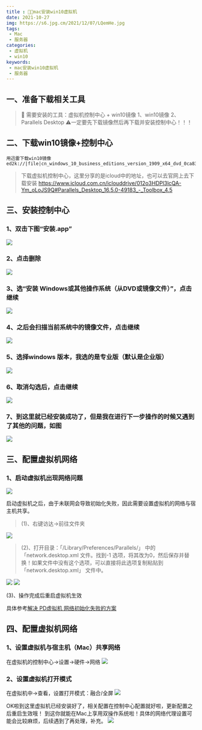 ```yaml
---
title : 👨‍💻mac安装win10虚拟机
date: 2021-10-27
img: https://s6.jpg.cm/2021/12/07/LQemHe.jpg
tags:
 - Mac
 - 服务器
categories: 
 - 虚拟机
 - win10
keywords:
 - mac安装win10虚拟机
 - 服务器
---
```


## 一、准备下载相关工具

> 🎯 需要安装的工具：虚拟机控制中心 + win10镜像
> 1、win10镜像
> 2、Parallels Desktop
> ⚠️一定要先下载镜像然后再下载并安装控制中心！！！

## 二、下载win10镜像+控制中心

```
用迅雷下载win10镜像
ed2k://|file|cn_windows_10_business_editions_version_1909_x64_dvd_0ca83907.iso|5275090944|9BCD5FA6C8009E4D0260E4B23008BD47|/

```

> 下载虚拟机控制中心，这里分享的是icloud中的地址，也可以去官网上去下载安装
> https://www.icloud.com.cn/iclouddrive/012o3HDPl3lcQA-Ym_oLoJS9Q#Parallels_Desktop_16.5.0-49183_-_Toolbox_4.5


## 三、安装控制中心
### 1、双击下图“安装.app” 
![](./image.png)

### 2、点击删除
![](./image(1).png)

### 3、选“安装 Windows或其他操作系统（从DVD或镜像文件）”，点击继续
![](./image(2).png)

### 4、之后会扫描当前系统中的镜像文件，点击继续
![](./image(3).png)

### 5、选择windows 版本，我选的是专业版（默认是企业版）
![](./image(4).png)

### 6、取消勾选后，点击继续
![](./image(5).png)

### 7、到这里就已经安装成功了，但是我在进行下一步操作的时候又遇到了其他的问题，如图
![](./image(6).png)


## 三、配置虚拟机网络
### 1、启动虚拟机出现网络问题
![](./image(7).png)

启动虚拟机之后，由于未联网会导致初始化失败，因此需要设置虚拟机的网络与宿主机共享。

> (1)、右键访达->前往文件夹

![](./image(8).png)

> (2)、打开目录：「/Library/Preferences/Parallels/」 中的 「network.desktop.xml 文件。找到<UseKextless>-1</UseKextless> 选项，将其改为<UseKextless>0</UseKextless>，然后保存并替换！如果文件中没有这个选项，可以直接将此选项复制粘贴到 「network.desktop.xml」 文件中。

![](./image(9).png)
![](./image(10).png)

(3)、操作完成后重启虚拟机生效

具体参考[解决 PD虚拟机 网络初始化失败的方案](https://www.foxmac.com/pd-16-network-failure.html)

## 四、配置虚拟机网络
### 1、设置虚拟机与宿主机（Mac）共享网络
在虚拟机的控制中心->设置->硬件->网络
![](./image(11).png)

### 2、设置虚拟机打开模式
在虚拟机中->查看，设置打开模式：融合/全屏
![](./image(12).png)

OK啦到这里虚拟机已经安装好了，相关配置在控制中心配置就好啦，更新配置之后重启生效哦！
到这你就能在Mac上享用双操作系统啦！具体的网络代理设置可能会比较麻烦，后续遇到了再处理，补充。
![](./image(13).png)
